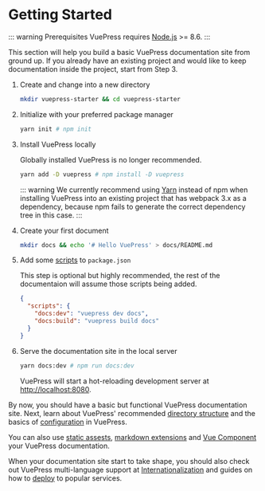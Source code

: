 # Getting Started

::: warning Prerequisites
VuePress requires [Node.js](https://nodejs.org/en/) >= 8.6.
:::

This section will help you build a basic VuePress documentation site from ground up. If you already have an existing project and would like to keep documentation inside the project, start from Step 3.

1. Create and change into a new directory

    ```bash
    mkdir vuepress-starter && cd vuepress-starter
    ```

2. Initialize with your preferred package manager

    ```bash
    yarn init # npm init
    ```

3. Install VuePress locally

    Globally installed VuePress is no longer recommended.

    ```bash
    yarn add -D vuepress # npm install -D vuepress
    ```

    ::: warning
    We currently recommend using [Yarn](https://classic.yarnpkg.com/lang/en/) instead of npm when installing VuePress into an existing project that has webpack 3.x as a dependency, because npm fails to generate the correct dependency tree in this case.
    :::

4. Create your first document

    ```bash
    mkdir docs && echo '# Hello VuePress' > docs/README.md
    ```

5. Add some [scripts](https://classic.yarnpkg.com/en/docs/package-json#toc-scripts) to `package.json`

    This step is optional but highly recommended, the rest of the documentaion will assume those scripts being added.

    ``` json
    {
      "scripts": {
        "docs:dev": "vuepress dev docs",
        "docs:build": "vuepress build docs"
      }
    }
    ```

6. Serve the documentation site in the local server

    ```bash
    yarn docs:dev # npm run docs:dev
    ```

    VuePress will start a hot-reloading development server at [http://localhost:8080](http://localhost:8080).

By now, you should have a basic but functional VuePress documentation site. Next, learn about VuePress' recommended [directory structure](directory-structure.html) and the basics of [configuration](basic-config.html) in VuePress.

You can also use [static assests](assets.html), [markdown extensions](markdown.html) and [Vue Component](using-vue.html) your VuePress documentation.

When your documentation site start to take shape, you should also check out VuePress multi-language support at [Internationalization](i18n.html) and guides on how to [deploy](deploy.html) to popular services.
